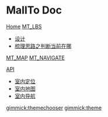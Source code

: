 # MallTo Doc
[Home](http://www.never615.com)
[MT_LBS]()

 * [设计](mt_lbs.md)
 * [梳理思路之判断当前在哪](梳理思路之判断当前在哪.md)


[MT_MAP](mt_map.md)
[MT_NAVIGATE](mt_navigate.md)

[API]()

 * [室内定位](http://never615.com)
 * [室内地图](http://never615.com)
 * [室内导航](http://never615.com)




[gimmick:themechooser](Theme)
[gimmick:theme](readable)


